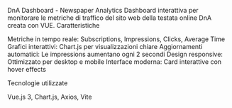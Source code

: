 DnA Dashboard - Newspaper Analytics
Dashboard interattiva per monitorare le metriche di traffico del sito web della testata online DnA creata con VUE.
Caratteristiche

Metriche in tempo reale: Subscriptions, Impressions, Clicks, Average Time
Grafici interattivi: Chart.js per visualizzazioni chiare
Aggiornamenti automatici: Le impressions aumentano ogni 2 secondi
Design responsive: Ottimizzato per desktop e mobile
Interface moderna: Card interattive con hover effects

Tecnologie utilizzate

Vue.js 3, Chart.js, Axios, Vite
